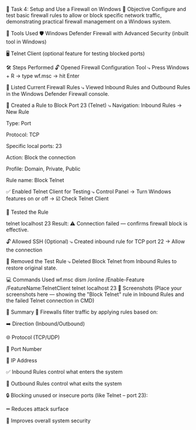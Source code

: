 🔐 Task 4: Setup and Use a Firewall on Windows
🎯 Objective
Configure and test basic firewall rules to allow or block specific network traffic, demonstrating practical firewall management on a Windows system.

🧰 Tools Used
🛡️ Windows Defender Firewall with Advanced Security (inbuilt tool in Windows)

🖥️ Telnet Client (optional feature for testing blocked ports)

🛠️ Steps Performed
🔓 Opened Firewall Configuration Tool
⤷ Press Windows + R → type wf.msc → hit Enter

📄 Listed Current Firewall Rules
⤷ Viewed Inbound Rules and Outbound Rules in the Windows Defender Firewall console.

🚫 Created a Rule to Block Port 23 (Telnet)
⤷ Navigation: Inbound Rules → New Rule

Type: Port

Protocol: TCP

Specific local ports: 23

Action: Block the connection

Profile: Domain, Private, Public

Rule name: Block Telnet

✅ Enabled Telnet Client for Testing
⤷ Control Panel → Turn Windows features on or off → ☑️ Check Telnet Client

🧪 Tested the Rule

telnet localhost 23
Result: ⚠️ Connection failed — confirms firewall block is effective.

🔓 Allowed SSH (Optional)
⤷ Created inbound rule for TCP port 22 → Allow the connection

🧹 Removed the Test Rule
⤷ Deleted Block Telnet from Inbound Rules to restore original state.

💻 Commands Used
wf.msc
dism /online /Enable-Feature /FeatureName:TelnetClient
telnet localhost 23
📸 Screenshots
(Place your screenshots here — showing the "Block Telnet" rule in Inbound Rules and the failed Telnet connection in CMD)

🧠 Summary
🔐 Firewalls filter traffic by applying rules based on:

➡️ Direction (Inbound/Outbound)

🌐 Protocol (TCP/UDP)

🔢 Port Number

🧭 IP Address

✅ Inbound Rules control what enters the system

🔁 Outbound Rules control what exits the system

🔒 Blocking unused or insecure ports (like Telnet – port 23):

➖ Reduces attack surface

🔼 Improves overall system security
